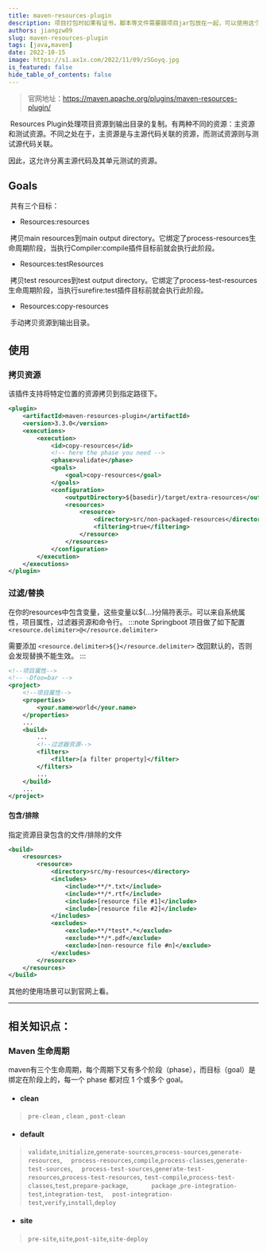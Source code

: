 ```yaml
---
title: maven-resources-plugin
description: 项目打包时如果有证书，脚本等文件需要跟项目jar包放在一起，可以使用这个插件
authors: jiangzw09
slug: maven-resources-plugin
tags: [java,maven]
date: 2022-10-15
image: https://s1.ax1x.com/2022/11/09/zSGoyq.jpg
is_featured: false
hide_table_of_contents: false
---
```


> 官网地址：https://maven.apache.org/plugins/maven-resources-plugin/
 
 ​	Resources Plugin处理项目资源到输出目录的复制。有两种不同的资源：主资源和测试资源。不同之处在于，主资源是与主源代码关联的资源，而测试资源则与测试源代码关联。

因此，这允许分离主源代码及其单元测试的资源。

## Goals

​	共有三个目标：

- Resources:resources

​	拷贝main resources到main output directory。它绑定了process-resources生命周期阶段，当执行Compiler:compile插件目标前就会执行此阶段。

- Resources:testResources

​	拷贝test resources到test output directory。它绑定了process-test-resources生命周期阶段，当执行surefire:test插件目标前就会执行此阶段。

- Resources:copy-resources

​	手动拷贝资源到输出目录。
## 使用

### 拷贝资源

该插件支持将特定位置的资源拷贝到指定路径下。

```xml
<plugin>
    <artifactId>maven-resources-plugin</artifactId>
    <version>3.3.0</version>
    <executions>
        <execution>
            <id>copy-resources</id>
            <!-- here the phase you need -->
            <phase>validate</phase>
            <goals>
                <goal>copy-resources</goal>
            </goals>
            <configuration>
                <outputDirectory>${basedir}/target/extra-resources</outputDirectory>
                <resources>
                    <resource>
                        <directory>src/non-packaged-resources</directory>
                        <filtering>true</filtering>
                    </resource>
                </resources>
            </configuration>
        </execution>
    </executions>
</plugin>
```
### 过滤/替换

​	在你的resources中包含变量，这些变量以${...}分隔符表示。可以来自系统属性，项目属性，过滤器资源和命令行。
:::note
Springboot 项目做了如下配置`<resource.delimiter>@</resource.delimiter>`

需要添加 `<resource.delimiter>${}</resource.delimiter>`  改回默认的，否则会发现替换不能生效。
:::


```xml
<!--项目属性-->
<!-- -Dfoo=bar -->
<project>
    <!--项目属性-->
    <properties>
        <your.name>world</your.name>
    </properties>
    ...
    <build>
        ...
        <!--过滤器资源-->
        <filters>
            <filter>[a filter property]</filter>
        </filters>
        ...
    </build>
    ...
</project>
```

#### 包含/排除

指定资源目录包含的文件/排除的文件

```xml
<build>
    <resources>
        <resource>
            <directory>src/my-resources</directory>
            <includes>
                <include>**/*.txt</include>
                <include>**/*.rtf</include>
                <include>[resource file #1]</include>
                <include>[resource file #2]</include>
            </includes>
            <excludes>
                <exclude>**/*test*.*</exclude>
                <exclude>**/*.pdf</exclude>
                <exclude>[non-resource file #n]</exclude>
            </excludes>
        </resource>
    </resources>
</build>
```

其他的使用场景可以到官网上看。

-------

## 相关知识点：

### Maven 生命周期

​	maven有三个生命周期，每个周期下又有多个阶段（phase），而目标（goal）是绑定在阶段上的，每一个 phase 都对应 1 个或多个 goal。


- #### clean

>  `pre-clean`  ,  `clean`  ,  `post-clean`

- #### default

>`validate`,`initialize`,`generate-sources`,`process-sources`,`generate-resources`,
>`	process-resources`,`compile`,`process-classes`,`generate-test-sources`,
>`	process-test-sources`,`generate-test-resources`,`process-test-resources`,
>`test-compile`,`process-test-classes`,`test,prepare-package`,
>`		package` ,`pre-integration-test`,`integration-test`,
>` 	post-integration-test`,`verify`,`install`,`deploy`


- #### site

> `pre-site`,`site`,`post-site`,`site-deploy`



